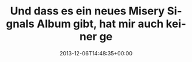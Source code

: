 ---
retweeted: false
source: <a href="http://twitter.com" rel="nofollow">Twitter Web Client</a>
entities:
  hashtags: []
  symbols: []
  user_mentions: []
  urls:
  - url: http://t.co/0D885RBnuU
    expanded_url: http://open.spotify.com/album/2YfQBP5RYotMGtTbGEYd5Q
    display_url: open.spotify.com/album/2YfQBP5R…
    indices:
    - '90'
    - '112'
display_text_range:
- '0'
- '112'
favorite_count: '0'
id_str: '408971236748718080'
truncated: false
retweet_count: '0'
id: '408971236748718080'
possibly_sensitive: false
created_at: Fri Dec 06 14:48:35 +0000 2013
favorited: false
full_text: Und dass es ein neues Misery Signals Album gibt, hat mir auch keiner gepfiffen,
  oder was?
lang: de
quote_url: http://open.spotify.com/album/2YfQBP5RYotMGtTbGEYd5Q
tags:
- pesos/twitter
date: '2013-12-06T14:48:35+00:00'
src: https://twitter.com/bascht/status/408971236748718080
original_url: https://twitter.com/bascht/status/408971236748718080
type: twitter_tweet
text: Und dass es ein neues Misery Signals Album gibt, hat mir auch keiner gepfiffen,
  oder was?
title: Und dass es ein neues Misery Signals Album gibt, hat mir auch keiner ge

---